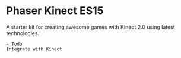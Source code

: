 # Phaser Kinect ES15

A starter kit for creating awesome games with Kinect 2.0 using latest technologies. 

	- Todo
	Integrate with Kinect
	
	